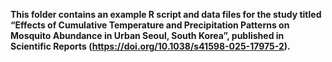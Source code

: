 **This folder contains an example R script and data files for the study titled “Effects of Cumulative Temperature and Precipitation Patterns on Mosquito Abundance in Urban Seoul, South Korea”, published in Scientific Reports (https://doi.org/10.1038/s41598-025-17975-2).**
